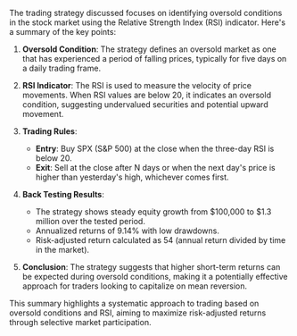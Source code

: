 The trading strategy discussed focuses on identifying oversold conditions in the stock market using the Relative Strength Index (RSI) indicator. Here's a summary of the key points:

1. **Oversold Condition**: The strategy defines an oversold market as one that has experienced a period of falling prices, typically for five days on a daily trading frame.

2. **RSI Indicator**: The RSI is used to measure the velocity of price movements. When RSI values are below 20, it indicates an oversold condition, suggesting undervalued securities and potential upward movement.

3. **Trading Rules**:
   - **Entry**: Buy SPX (S&P 500) at the close when the three-day RSI is below 20.
   - **Exit**: Sell at the close after N days or when the next day's price is higher than yesterday's high, whichever comes first.

4. **Back Testing Results**:
   - The strategy shows steady equity growth from $100,000 to $1.3 million over the tested period.
   - Annualized returns of 9.14% with low drawdowns.
   - Risk-adjusted return calculated as 54 (annual return divided by time in the market).

5. **Conclusion**: The strategy suggests that higher short-term returns can be expected during oversold conditions, making it a potentially effective approach for traders looking to capitalize on mean reversion.

This summary highlights a systematic approach to trading based on oversold conditions and RSI, aiming to maximize risk-adjusted returns through selective market participation.
